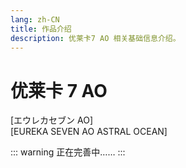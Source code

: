 ```yaml
---
lang: zh-CN
title: 作品介绍
description: 优莱卡7 AO 相关基础信息介绍。
---
```


# 优莱卡 7 AO

<script setup>
const docInfo = [
  {label:'原名',value:'エウレカセブン AO'},
  {label:'译名', value:'交响诗篇 AO'},
  {label:'地区',value:'日本'},
  {label:'放送时间',value:'2012/4/12 - 2012/9/27\n23-24 话：2012/11/19'},
  {label:'总话数',value:'24 话+1 话 OVA+1 话最终章'},
  {label:'制作公司',value:'BONES'},
  {label:'监督',value:'京田知己'},
  {label:'编剧',value:'会川升'},
  {label:'角色设计',value:'吉田健一\n 织田广之'},
  {label:'音乐',value:'中村弘二'},
  {label:'播放平台',value:'每日放送／东京放送'},
  {label:'播放状态',value:'已完结'},
  {label:'在线观看',value:`<a href='https://www.bilibili.com/bangumi/media/md791/' target="__blank">哔哩哔哩</a>`}
]
</script>

<Badge type="tip" text="动画" vertical="middle" />
<Badge type="tip" text="2012" vertical="middle" />
<Badge type="warning" text="全24话+1话OVA+1话最终章" vertical="middle" />

[エウレカセブン AO]  
[EUREKA SEVEN AO ASTRAL OCEAN]

<DocInfoCard image="/imgs/cover/AO.jpg" :info="docInfo" />

::: warning
正在完善中……
:::

<div style="height: 600px"></div>
